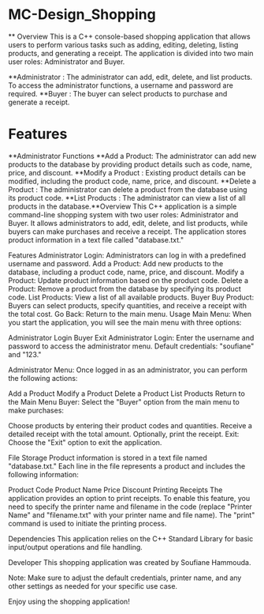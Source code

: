 # MC-Design_Shopping
**
Overview
This is a C++ console-based shopping application that allows users to perform various tasks such as adding, editing, deleting, listing products, and generating a receipt. The application is divided into two main user roles: Administrator and Buyer.

**Administrator : The administrator can add, edit, delete, and list products. To access the administrator functions, a username and password are required.
**Buyer : The buyer can select products to purchase and generate a receipt.

# Features
**Administrator Functions
**Add a Product: The administrator can add new products to the database by providing product details such as code, name, price, and discount.
**Modify a Product : Existing product details can be modified, including the product code, name, price, and discount.
**Delete a Product : The administrator can delete a product from the database using its product code.
**List Products : The administrator can view a list of all products in the database.**Overview
This C++ application is a simple command-line shopping system with two user roles: Administrator and Buyer. It allows administrators to add, edit, delete, and list products, while buyers can make purchases and receive a receipt. The application stores product information in a text file called "database.txt."

Features
Administrator
Login: Administrators can log in with a predefined username and password.
Add a Product: Add new products to the database, including a product code, name, price, and discount.
Modify a Product: Update product information based on the product code.
Delete a Product: Remove a product from the database by specifying its product code.
List Products: View a list of all available products.
Buyer
Buy Product: Buyers can select products, specify quantities, and receive a receipt with the total cost.
Go Back: Return to the main menu.
Usage
Main Menu: When you start the application, you will see the main menu with three options:

Administrator Login
Buyer
Exit
Administrator Login: Enter the username and password to access the administrator menu. Default credentials: "soufiane" and "123."

Administrator Menu: Once logged in as an administrator, you can perform the following actions:

Add a Product
Modify a Product
Delete a Product
List Products
Return to the Main Menu
Buyer: Select the "Buyer" option from the main menu to make purchases:

Choose products by entering their product codes and quantities.
Receive a detailed receipt with the total amount.
Optionally, print the receipt.
Exit: Choose the "Exit" option to exit the application.

File Storage
Product information is stored in a text file named "database.txt." Each line in the file represents a product and includes the following information:

Product Code
Product Name
Price
Discount
Printing Receipts
The application provides an option to print receipts. To enable this feature, you need to specify the printer name and filename in the code (replace "Printer Name" and "filename.txt" with your printer name and file name). The "print" command is used to initiate the printing process.

Dependencies
This application relies on the C++ Standard Library for basic input/output operations and file handling.

Developer
This shopping application was created by Soufiane Hammouda.

Note: Make sure to adjust the default credentials, printer name, and any other settings as needed for your specific use case.

Enjoy using the shopping application!

